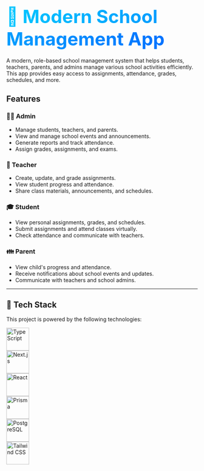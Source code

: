 # <span style="background-image: linear-gradient(to right, #00c6ff, #0072ff); color: transparent; -webkit-background-clip: text; font-size: 3rem; font-weight: 700;">🌟 Modern School Management App</span>

A modern, role-based school management system that helps students, teachers, parents, and admins manage various school activities efficiently. This app provides easy access to assignments, attendance, grades, schedules, and more.

## Features

### 👨‍🏫 Admin
- Manage students, teachers, and parents.
- View and manage school events and announcements.
- Generate reports and track attendance.
- Assign grades, assignments, and exams.

### 🍎 Teacher
- Create, update, and grade assignments.
- View student progress and attendance.
- Share class materials, announcements, and schedules.

### 🎓 Student
- View personal assignments, grades, and schedules.
- Submit assignments and attend classes virtually.
- Check attendance and communicate with teachers.

### 👪 Parent
- View child's progress and attendance.
- Receive notifications about school events and updates.
- Communicate with teachers and school admins.

---

## 🚀 Tech Stack

This project is powered by the following technologies:

<!-- Tech Stack Section -->
<div class="flex flex-col items-center space-y-8 py-6">
  <div class="transform hover:scale-105 transition-all duration-300">
    <img src="https://cdn.jsdelivr.net/gh/devicons/devicon/icons/typescript/typescript-original.svg" height="60" alt="TypeScript" class="rounded-xl p-4 bg-gradient-to-r from-blue-400 to-blue-600 shadow-lg"/>
  </div>
  <div class="transform hover:scale-105 transition-all duration-300">
    <img src="https://cdn.jsdelivr.net/gh/devicons/devicon/icons/nextjs/nextjs-original.svg" height="60" alt="Next.js" class="rounded-xl p-4 bg-gradient-to-r from-blue-400 to-blue-600 shadow-lg"/>
  </div>
  <div class="transform hover:scale-105 transition-all duration-300">
    <img src="https://cdn.jsdelivr.net/gh/devicons/devicon/icons/react/react-original.svg" height="60" alt="React" class="rounded-xl p-4 bg-gradient-to-r from-blue-400 to-blue-600 shadow-lg"/>
  </div>
  <div class="transform hover:scale-105 transition-all duration-300">
    <img src="https://cdn.jsdelivr.net/gh/devicons/devicon/icons/prisma/prisma-original.svg" height="60" alt="Prisma" class="rounded-xl p-4 bg-gradient-to-r from-blue-400 to-blue-600 shadow-lg"/>
  </div>
  <div class="transform hover:scale-105 transition-all duration-300">
    <img src="https://cdn.jsdelivr.net/gh/devicons/devicon/icons/postgresql/postgresql-original.svg" height="60" alt="PostgreSQL" class="rounded-xl p-4 bg-gradient-to-r from-blue-400 to-blue-600 shadow-lg"/>
  </div>
  <div class="transform hover:scale-105 transition-all duration-300">
    <img src="https://cdn.jsdelivr.net/gh/devicons/devicon/icons/tailwindcss/tailwindcss-original-wordmark.svg" height="60" alt="Tailwind CSS" class="rounded-xl p-4 bg-gradient-to-r from-blue-400 to-blue-600 shadow-lg"/>
  </div>
</div>
